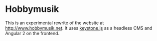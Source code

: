 # Hobbymusik
This is an experimental rewrite of the website at <http://www.hobbymusik.net>.
It uses [keystone.js](http://keystonejs.com) as a headless CMS and Angular 2
on the frontend.
